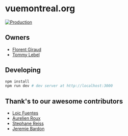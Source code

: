 # vuemontreal.org

[![Production](https://api.netlify.com/api/v1/badges/e2424f31-4626-483e-8e1c-e558c921c6d5/deploy-status)](https://app.netlify.com/sites/vuemontreal/deploys)

## Owners

- [Florent Giraud](https://www.linkedin.com/in/fgiraud42/)
- [Tommy Lebel](https://www.linkedin.com/in/tommylebel/)

## Developing

```bash
npm install
npm run dev # dev server at http://localhost:3000
```

## Thank's to our awesome contributors

- [Loic Fuentes](https://github.com/fuentesloic)
- [Aurelien Roux](https://github.com/aurelienroux)
- [Stephane Reiss](https://github.com/T0RAT0RA)
- [Jeremie Bardon](https://github.com/jeremiebardon)
